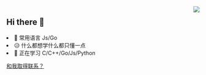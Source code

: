 <a href="https://github.com/anuraghazra/github-readme-stats">
  <img align="right" style="width:auto" src="https://github-readme-stats.vercel.app/api/top-langs/?username=OfflineY&layout=compact&hide=css,html"/>
</a>
<h2>Hi there 👋</h2>
<li>🎯 常用语言 Js/Go</li>
<li>😥 什么都想学什么都只懂一点</li>
<li>🤔 正在学习 C/C++/Go/Js/Python</li>

[和我取得联系？](https://github.com/OfflineY/OfflineY/issues)

